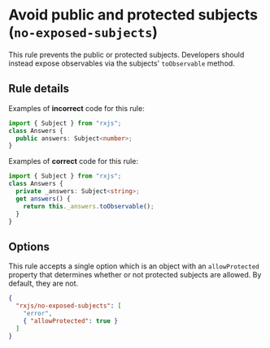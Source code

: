 # Avoid public and protected subjects (`no-exposed-subjects`)

This rule prevents the public or protected subjects. Developers should instead expose observables via the subjects' `toObservable` method.

## Rule details

Examples of **incorrect** code for this rule:

```ts
import { Subject } from "rxjs";
class Answers {
  public answers: Subject<number>;
}
```

Examples of **correct** code for this rule:

```ts
import { Subject } from "rxjs";
class Answers {
  private _answers: Subject<string>;
  get answers() {
    return this._answers.toObservable();
  }
}
```

## Options

This rule accepts a single option which is an object with an `allowProtected` property that determines whether or not protected subjects are allowed. By default, they are not.

```json
{
  "rxjs/no-exposed-subjects": [
    "error",
    { "allowProtected": true }
  ]
}
```
